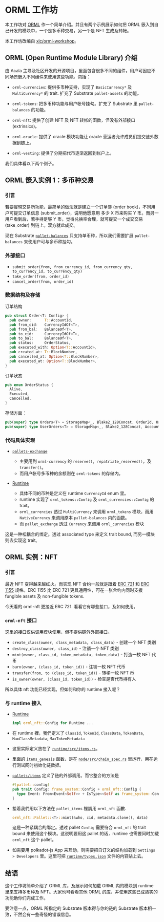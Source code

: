 # ORML 工作坊

本工作坊对 [ORML](https://github.com/open-web3-stack/open-runtime-module-library) 作一个简单介绍。并且有两个示例展示如何把 ORML 篏入到自己开发的模块中，一个是多币种交易，另一个是 NFT 生成及转帐。

本工作坊改编自 [xlc/orml-workshop](https://github.com/xlc/orml-workshop)。

## ORML (Open Runtime Module Library) 介绍

由 Acala 主导及社区开发的开源项目，里面包含很多不同的组件，用户可因应不同场景篏入不同组件来使用这些功能。包括：

- `orml-currencies`: 提供多币种支持，实现了 `BasicCurrency*` 及 `MultiCurrency*` 的 trait. 扩充了 Substrate `pallet-assets` 的功能。

- `orml-tokens`: 把多币种功能与用户帐号挂勾。扩充了 Substrate 里 `pallet-balances` 的功能。

- `orml-nft`: 提供了创建 NFT 及 NFT 转帐的函数，但没有外部接口 (extrinsics)。

- `orml-oracle`: 提供了 oracle 模块功能让 oracle 营运者允许成员们提交链外数据到链上。

- `orml-vesting`: 提供了分期把代币逐渐返回到帐户上。

我们具体看以下两个例子。

## ORML 篏入实例 1：多币种交易

### 引言

若要實現交易所功能，最简单的做法就是建立一个订单簿 (order book)，不同用户可提交订单信息 (submit\_order)，说明他愿意用 多少 X 币来购买 Y 币。而另一用户看到后，若手持足够 Y 币，觉得兑换率合理，就可提交一个成交交易 (take\_order) 到链上。双方就此成交。

现在 Substrate [`pallet-balances`](https://substrate.dev/rustdocs/v3.0.0-monthly-2021-05/pallet_balances/index.html) 只支持单币种，所以我们需要扩展 `pallet-balances` 来使用户可与多币种挂勾。

### 外部接口

- `submit_order(from, from_currency_id, from_currency_qty, to_currency_id, to_currency_qty)`
- `take_order(from, order_id)`
- `cancel_order(from, order_id)`

### 数据结构及存储

订单结构

```rust
pub struct Order<T: Config> {
  pub owner:      T::AccountId,
  pub from_cid:   CurrencyIdOf<T>,
  pub from_bal:   BalanceOf<T>,
  pub to_cid:     CurrencyIdOf<T>,
  pub to_bal:     BalanceOf<T>,
  pub status:     OrderStatus,
  pub executed_with: Option<T::AccountId>,
  pub created_at: T::BlockNumber,
  pub cancelled_at: Option<T::BlockNumber>,
  pub executed_at: Option<T::BlockNumber>,
}
```

订单状态

```rust
pub enum OrderStatus {
  Alive,
  Executed,
  Cancelled,
}
```

存储方面：

```rust
pub(super) type Orders<T> = StorageMap<_, Blake2_128Concat, OrderId, Order<T>>;
pub(super) type UserOrders<T> = StorageMap<_, Blake2_128Concat, AccountOf<T>, Vec<OrderId>>;
```

### 代码具体实现

- [`pallets-exchange`](pallets/exchange/src/lib.rs)

  - 主要用到 `orml-currency` 的 `reserve()`，`repatriate_reserved()`，及 `transfer()`。
  - 而用户帐号多币种的余额则在 `orml-tokens` 的存储内。

- [Runtime](runtime/src/lib.rs)

  - 具体不同的币种是定义在 runtime `CurrencyId` enum 里。
  - runtime 实现了 `orml_tokens::Config` 及 `orml_currencies::Config` 的 trait。
  - `orml_currencies` 透过 `MultiCurrency` 来调用 `orml_tokens` 模块，而用 `NativeCurrency` 来调用原本 `pallet-balances` 内的函数。
  - 而 `pallet_exchange` 透过 `Currency` 来调用 `orml_currencies` 模块

这是一种松耦合的绑定。透过 associated type 来定义 trait bound, 而另一模块则去实现这 trait。

## ORML 实例：NFT

### 引言

最近 NFT 变得越来越红火。而实现 NFT 合约一般就是跟着 [ERC 721](https://eips.ethereum.org/EIPS/eip-721) 和 [ERC 1155](https://eips.ethereum.org/EIPS/eip-1155) 规格。ERC 1155 比 ERC 721 更具通用性，可在一张合约内同时支援 fungible assets 及 non-fungible tokens.

今天看的 orml-nft 更接近 ERC 721. 看看它有哪些接口，及如何使用。

### `orml-nft` 接口

这里的接口仅供调用模块使用，但不提供链外外部接口。

- `create_class(owner, class_metadata, class_data)` - 创建一个 NFT 类别
- `destroy_class(owner, class_id)` - 注销一个 NFT 类别
- `mint(owner, class_id, token_metadata, token_data)` - 打造一枚 NFT 代币
- `burn(owner, (class_id, token_id))` - 注销一枚 NFT 代币
- `transfer(from, to (class_id, token_id))` - 转移一枚 NFT 币
- `is_owner(owner, (class_id, token_id))` - 检查是否代币持有人

所以具体 nft 功能已经实现，但如何和你的 runtime 接入呢？

### 与 runtime 接入

- [Runtime](runtime/src/lib.rs)

  ```rust
  impl orml_nft::Config for Runtime ...
  ```

- 在 runtime 裡，我們定义了 `ClassId`, `TokenId`, `ClassData`, `TokenData`, `MaxClassMetadata`, `MaxTokenMetadata`

- 这里实际定义放在了 [`runtime/src/items.rs`](runtime/src/items.rs)。

- 里面的 `items_genesis` 函数，是在 [`node/src/chain_spec.rs`](node/src/chain_spec.rs) 里运行，用在运行测试网时初始化链数据。

- [`pallets/items`](pallet/items/src/lib.rs) 定义了链的外部调用。而它整合的方法是

  ```rust
  #[pallet::config]
  pub trait Config: frame_system::Config + orml_nft::Config {
    type Event: From<Event<Self>> + IsType<<Self as frame_system::Config>::Event>;
  }
  ```

- 接着我們用以下方法在 `pallet_items` 裡調用 `orml_nft` 函數.

  ```rust
  orml_nft::Pallet::<T>::mint(&who, cid, metadata.clone(), data)
  ```

  这是一种紧耦合的绑定。透过 pallet `Config` 需要符合 `orml_nft` 的 trait bound 来使用这个模块。这说明要用这 pallet 的话，runtime 也需要同时加载 `orml_nft` 这个 pallet。

- 如需要用 polkadot-js App 来互动，则需要把自订义的结构加载到 `Settings > Developers` 里。这里可把 [`runtime/types.json`](runtime/types.json) 文件的内容贴上去。

## 结语

这个工作坊简单介绍了 ORML 库，及展示如何加载 ORML 内的模块到 runtime 里来支持多币种及 NFT。大家也可看看其他 ORML 的库，并使用这些已成熟实的功能助你们完成工作。

要注意一点，ORML 所指定的 Substrate 版本得与你的链的 Substrate 版本相一致，不然会有一些奇怪的错误信息。
